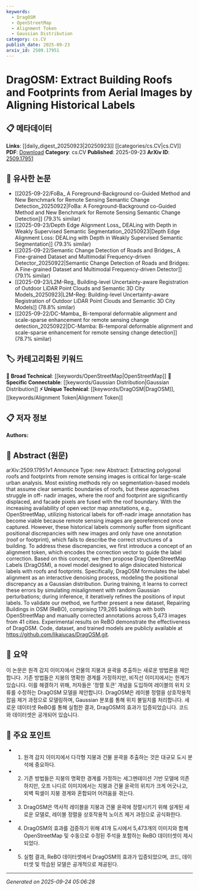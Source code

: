```yaml
---
keywords:
  - DragOSM
  - OpenStreetMap
  - Alignment Token
  - Gaussian Distribution
category: cs.CV
publish_date: 2025-09-23
arxiv_id: 2509.17951
---
```


<!-- KEYWORD_LINKING_METADATA:
{
  "processed_timestamp": "2025-09-24T05:06:28.949586",
  "vocabulary_version": "1.0",
  "selected_keywords": [
    "DragOSM",
    "OpenStreetMap",
    "Alignment Token",
    "Gaussian Distribution"
  ],
  "rejected_keywords": [],
  "similarity_scores": {
    "DragOSM": 0.8,
    "OpenStreetMap": 0.85,
    "Alignment Token": 0.78,
    "Gaussian Distribution": 0.75
  },
  "extraction_method": "AI_prompt_based",
  "budget_applied": true,
  "candidates_json": {
    "candidates": [
      {
        "surface": "DragOSM",
        "canonical": "DragOSM",
        "aliases": [
          "Drag OpenStreetMap Labels"
        ],
        "category": "unique_technical",
        "rationale": "DragOSM is a novel model specifically designed for aligning historical labels with current aerial images, offering unique insights into geospatial data correction.",
        "novelty_score": 0.85,
        "connectivity_score": 0.65,
        "specificity_score": 0.9,
        "link_intent_score": 0.8
      },
      {
        "surface": "OpenStreetMap",
        "canonical": "OpenStreetMap",
        "aliases": [
          "OSM"
        ],
        "category": "broad_technical",
        "rationale": "OpenStreetMap is a widely used open-source map database, crucial for geospatial analysis and linking historical data with current observations.",
        "novelty_score": 0.4,
        "connectivity_score": 0.9,
        "specificity_score": 0.6,
        "link_intent_score": 0.85
      },
      {
        "surface": "alignment token",
        "canonical": "Alignment Token",
        "aliases": [
          "correction vector"
        ],
        "category": "unique_technical",
        "rationale": "The concept of an alignment token is central to the methodology of correcting positional discrepancies in geospatial data.",
        "novelty_score": 0.75,
        "connectivity_score": 0.7,
        "specificity_score": 0.85,
        "link_intent_score": 0.78
      },
      {
        "surface": "Gaussian distribution",
        "canonical": "Gaussian Distribution",
        "aliases": [
          "normal distribution"
        ],
        "category": "specific_connectable",
        "rationale": "Gaussian distribution is used in the model to simulate positional discrepancies, making it a key statistical concept for understanding the model's approach.",
        "novelty_score": 0.5,
        "connectivity_score": 0.8,
        "specificity_score": 0.7,
        "link_intent_score": 0.75
      }
    ],
    "ban_list_suggestions": [
      "segmentation-based models",
      "remote sensing images"
    ]
  },
  "decisions": [
    {
      "candidate_surface": "DragOSM",
      "resolved_canonical": "DragOSM",
      "decision": "linked",
      "scores": {
        "novelty": 0.85,
        "connectivity": 0.65,
        "specificity": 0.9,
        "link_intent": 0.8
      }
    },
    {
      "candidate_surface": "OpenStreetMap",
      "resolved_canonical": "OpenStreetMap",
      "decision": "linked",
      "scores": {
        "novelty": 0.4,
        "connectivity": 0.9,
        "specificity": 0.6,
        "link_intent": 0.85
      }
    },
    {
      "candidate_surface": "alignment token",
      "resolved_canonical": "Alignment Token",
      "decision": "linked",
      "scores": {
        "novelty": 0.75,
        "connectivity": 0.7,
        "specificity": 0.85,
        "link_intent": 0.78
      }
    },
    {
      "candidate_surface": "Gaussian distribution",
      "resolved_canonical": "Gaussian Distribution",
      "decision": "linked",
      "scores": {
        "novelty": 0.5,
        "connectivity": 0.8,
        "specificity": 0.7,
        "link_intent": 0.75
      }
    }
  ]
}
-->

# DragOSM: Extract Building Roofs and Footprints from Aerial Images by Aligning Historical Labels

## 📋 메타데이터

**Links**: [[daily_digest_20250923|20250923]] [[categories/cs.CV|cs.CV]]
**PDF**: [Download](https://arxiv.org/pdf/2509.17951.pdf)
**Category**: cs.CV
**Published**: 2025-09-23
**ArXiv ID**: [2509.17951](https://arxiv.org/abs/2509.17951)

## 🔗 유사한 논문
- [[2025-09-22/FoBa_ A Foreground-Background co-Guided Method and New Benchmark for Remote Sensing Semantic Change Detection_20250922|FoBa: A Foreground-Background co-Guided Method and New Benchmark for Remote Sensing Semantic Change Detection]] (79.3% similar)
- [[2025-09-23/Depth Edge Alignment Loss_ DEALing with Depth in Weakly Supervised Semantic Segmentation_20250923|Depth Edge Alignment Loss: DEALing with Depth in Weakly Supervised Semantic Segmentation]] (79.3% similar)
- [[2025-09-22/Semantic Change Detection of Roads and Bridges_ A Fine-grained Dataset and Multimodal Frequency-driven Detector_20250922|Semantic Change Detection of Roads and Bridges: A Fine-grained Dataset and Multimodal Frequency-driven Detector]] (79.1% similar)
- [[2025-09-23/L2M-Reg_ Building-level Uncertainty-aware Registration of Outdoor LiDAR Point Clouds and Semantic 3D City Models_20250923|L2M-Reg: Building-level Uncertainty-aware Registration of Outdoor LiDAR Point Clouds and Semantic 3D City Models]] (78.8% similar)
- [[2025-09-22/DC-Mamba_ Bi-temporal deformable alignment and scale-sparse enhancement for remote sensing change detection_20250922|DC-Mamba: Bi-temporal deformable alignment and scale-sparse enhancement for remote sensing change detection]] (78.7% similar)

## 🏷️ 카테고리화된 키워드
**🧠 Broad Technical**: [[keywords/OpenStreetMap|OpenStreetMap]]
**🔗 Specific Connectable**: [[keywords/Gaussian Distribution|Gaussian Distribution]]
**⚡ Unique Technical**: [[keywords/DragOSM|DragOSM]], [[keywords/Alignment Token|Alignment Token]]

## 📋 저자 정보

**Authors:** 

## 📄 Abstract (원문)

arXiv:2509.17951v1 Announce Type: new 
Abstract: Extracting polygonal roofs and footprints from remote sensing images is critical for large-scale urban analysis. Most existing methods rely on segmentation-based models that assume clear semantic boundaries of roofs, but these approaches struggle in off- nadir images, where the roof and footprint are significantly displaced, and facade pixels are fused with the roof boundary. With the increasing availability of open vector map annotations, e.g., OpenStreetMap, utilizing historical labels for off-nadir image annotation has become viable because remote sensing images are georeferenced once captured. However, these historical labels commonly suffer from significant positional discrepancies with new images and only have one annotation (roof or footprint), which fails to describe the correct structures of a building. To address these discrepancies, we first introduce a concept of an alignment token, which encodes the correction vector to guide the label correction. Based on this concept, we then propose Drag OpenStreetMap Labels (DragOSM), a novel model designed to align dislocated historical labels with roofs and footprints. Specifically, DragOSM formulates the label alignment as an interactive denoising process, modeling the positional discrepancy as a Gaussian distribution. During training, it learns to correct these errors by simulating misalignment with random Gaussian perturbations; during inference, it iteratively refines the positions of input labels. To validate our method, we further present a new dataset, Repairing Buildings in OSM (ReBO), comprising 179,265 buildings with both OpenStreetMap and manually corrected annotations across 5,473 images from 41 cities. Experimental results on ReBO demonstrate the effectiveness of DragOSM. Code, dataset, and trained models are publicly available at https://github.com/likaiucas/DragOSM.git.

## 📝 요약

이 논문은 원격 감지 이미지에서 건물의 지붕과 윤곽을 추출하는 새로운 방법론을 제안합니다. 기존 방법들은 지붕의 명확한 경계를 가정하지만, 비직선 이미지에서는 한계가 있습니다. 이를 해결하기 위해, 저자들은 '정렬 토큰' 개념을 도입하여 레이블의 위치 오류를 수정하는 DragOSM 모델을 제안합니다. DragOSM은 레이블 정렬을 상호작용적 잡음 제거 과정으로 모델링하며, Gaussian 분포를 통해 위치 불일치를 처리합니다. 새로운 데이터셋 ReBO를 통해 실험한 결과, DragOSM의 효과가 입증되었습니다. 코드와 데이터셋은 공개되어 있습니다.

## 🎯 주요 포인트

- 1. 원격 감지 이미지에서 다각형 지붕과 건물 윤곽을 추출하는 것은 대규모 도시 분석에 중요하다.
- 2. 기존 방법들은 지붕의 명확한 경계를 가정하는 세그멘테이션 기반 모델에 의존하지만, 오프 나디르 이미지에서는 지붕과 건물 윤곽의 위치가 크게 어긋나고, 외벽 픽셀이 지붕 경계와 혼합되어 어려움을 겪는다.
- 3. DragOSM은 역사적 레이블을 지붕과 건물 윤곽에 정렬시키기 위해 설계된 새로운 모델로, 레이블 정렬을 상호작용적 노이즈 제거 과정으로 공식화한다.
- 4. DragOSM의 효과를 검증하기 위해 41개 도시에서 5,473개의 이미지와 함께 OpenStreetMap 및 수동으로 수정된 주석을 포함하는 ReBO 데이터셋이 제시되었다.
- 5. 실험 결과, ReBO 데이터셋에서 DragOSM의 효과가 입증되었으며, 코드, 데이터셋 및 학습된 모델은 공개적으로 제공된다.


---

*Generated on 2025-09-24 05:06:28*